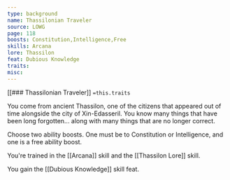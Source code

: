 ```yaml
---
type: background
name: Thassilonian Traveler 
source: LOWG
page: 118
boosts: Constitution,Intelligence,Free
skills: Arcana
lore: Thassilon
feat: Dubious Knowledge
traits: 
misc: 
---
```


[[### Thassilonian Traveler]]
`=this.traits`


You come from ancient Thassilon, one of the citizens that appeared out of time alongside the city of Xin-Edasseril. You know many things that have been long forgotten... along with many things that are no longer correct.

Choose two ability boosts. One must be to Constitution or Intelligence, and one is a free ability boost.

You're trained in the [[Arcana]] skill and the [[Thassilon Lore]] skill.

You gain the [[Dubious Knowledge]] skill feat.

